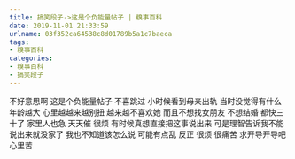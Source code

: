```yaml
---
title: 搞笑段子->这是个负能量帖子 | 糗事百科
date: 2019-11-01 21:33:59
urlname: 03f352ca64538c8d01789b5a1c7baeca
tags: 
- 糗事百科
categories:
- 糗事百科
- 搞笑段子
---
```

不好意思啊 这是个负能量帖子 不喜跳过 小时候看到母亲出轨 当时没觉得有什么 年龄越大 心里越越来越别扭 越来越不喜欢她 而且不想找女朋友 不想结婚 都快三十了 家里人也急 天天催 很烦 有时候真想直接把这事说出来 可是理智告诉我不能 说出来就没家了 我也不知道该怎么说 可能有点乱 反正 很烦 很痛苦 求开导开导吧 心里苦


